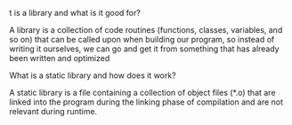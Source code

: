 t is a library and what is it good for?

A library is a collection of code routines (functions, classes, variables, and so on) that can be called upon when building our program, so instead of writing it ourselves, we can go and get it from something that has already been written and optimized


What is a static library and how does it work?

A static library is a file containing a collection of object files (*.o) that are linked into the program during the linking phase of compilation and are not relevant during runtime.
